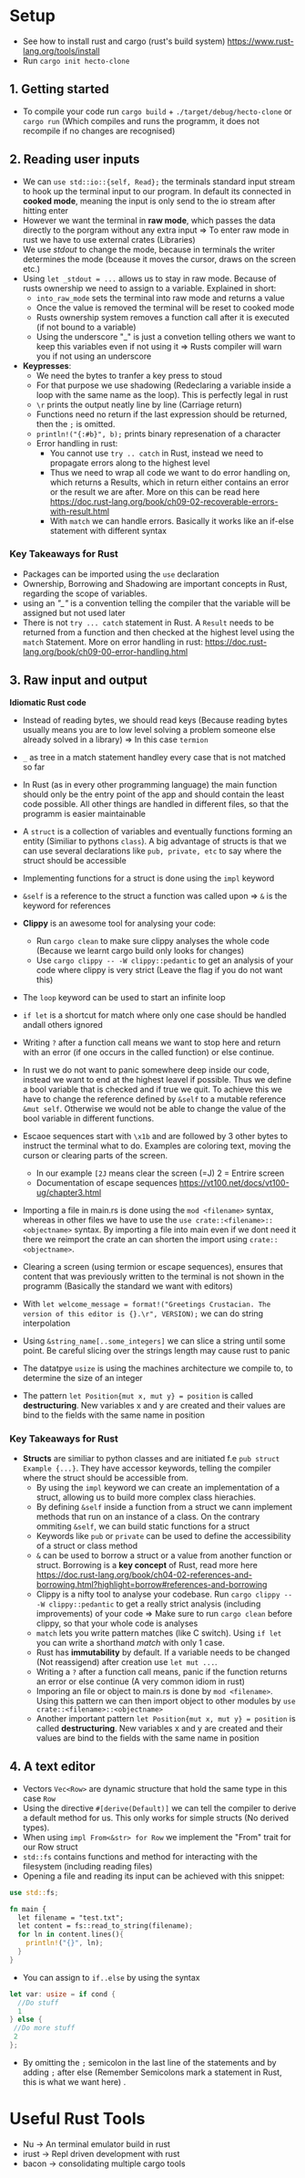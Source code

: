 # Setup 

* See how to install rust and cargo (rust's build system) https://www.rust-lang.org/tools/install
* Run `cargo init hecto-clone`

## 1. Getting started

* To compile your code run `cargo build` + `./target/debug/hecto-clone` or `cargo run` (Which compiles and runs the programm, it does not recompile if no changes are recognised)

## 2. Reading user inputs

* We can `use std::io::{self, Read};` the terminals standard input stream to hook up the terminal input to our program. In default its connected in **cooked mode**, meaning the input is only send to the io stream after hitting enter
* However we want the terminal in **raw mode**, which passes the data directly to the porgram without any extra input &Rightarrow; To enter raw mode in rust we have to use external crates (Libraries)
* We use *stdout* to change the mode, because in terminals the writer determines the mode (bceause  it moves the cursor, draws on the screen etc.) 
* Using `let _stdout = ...` allows us to stay in raw mode. Because of rusts ownership we need to assign to a variable. Explained in short:
  * `into_raw_mode` sets the terminal into raw mode and returns a value
  * Once the value is removed the terminal will be reset to cooked mode
  * Rusts ownership system removes a function call after it is executed (if not bound to a variable)
  * Using the underscore "_" is just a convetion telling others we want to keep this variables even if not using it &Rightarrow; Rusts compiler will warn you if not using an underscore
* **Keypresses**:
  * We need the bytes to tranfer a key press to stoud 
  * For that purpose we use shadowing (Redeclaring a variable inside a loop with the same name as the loop). This is perfectly legal in rust
  * `\r` prints the output neatly line by line (Carriage return)
  * Functions need no return if the last expression should be returned, then the `;` is omitted.
  * `println!("{:#b}", b);` prints binary represenation of a character
  * Error handling in rust:
    * You cannot use `try .. catch` in Rust, instead we need to propagate errors along to the highest level
    * Thus we need to wrap all code we want to do error handling on, which returns a Results, which in return either contains an error or the result we are after. More on this can be read here https://doc.rust-lang.org/book/ch09-02-recoverable-errors-with-result.html 
    * With `match` we can handle errors. Basically it works like an if-else statement with different syntax 


### Key Takeaways for Rust

* Packages can be imported using the `use` declaration 
* Ownership, Borrowing and Shadowing are important concepts in Rust, regarding the scope of variables. 
* using an *"_"* is a convention telling the compiler that the variable will be assigned but not used later
* There is not `try ... catch` statement in Rust. A `Result` needs to be returned from a function and then checked at the highest level using the `match` Statement. More on error handling in rust: https://doc.rust-lang.org/book/ch09-00-error-handling.html


## 3. Raw input and output

**Idiomatic Rust code**

* Instead of reading bytes, we should read keys (Because reading bytes usually means you are to low level solving a problem someone else already solved in a library) &Rightarrow; In this case `termion`
* `_` as tree in a match statement handley every case that is not matched so far
* In Rust (as in every other programming language) the main function should only be the entry point of the app and should contain the least code possible. All other things are handled in different files, so that the programm is easier maintainable
* A `struct` is a collection of variables and eventually functions forming an entity (Similiar to pythons `class`). A big advantage of structs is that we can use several declarations like `pub, private, etc` to say where the struct should be accessible
* Implementing functions for a struct is done using the `impl` keyword
* `&self` is a reference to the struct a function was called upon &Rightarrow; `&` is the keyword for references
* **Clippy** is an awesome tool for analysing your code: 
  * Run `cargo clean` to make sure clippy analyses the whole code (Because we learnt cargo build only looks for changes)
  * Use `cargo clippy -- -W clippy::pedantic` to get an analysis of your code where clippy is very strict (Leave the flag if you do not want this)
* The `loop` keyword can be used to start an infinite loop
* `if let` is a shortcut for match where only one case should be handled andall others ignored
* Writing `?` after a function call means we want to stop here and return with an error (if one occurs in the called function) or else continue. 
* In rust we do not want to panic somewhere deep inside our code, instead we want to end at the highest leavel if possible. Thus we define a bool variable that is checked and if true we quit. To achieve this we have to change the reference defined by `&self` to a mutable reference `&mut self`. Otherwise we would not be able to change the value of the bool variable in different functions. 
* Escaoe sequences start with `\x1b` and are followed by 3 other bytes to instruct the terminal what to do. Examples are coloring text, moving the curson or clearing parts of the screen. 
  * In our example `[2J` means clear the screen (=J) 2 = Entrire screen 
  * Documentation of escape sequences https://vt100.net/docs/vt100-ug/chapter3.html

* Importing a file in main.rs is done using the `mod <filename>` syntax, whereas in other files we have to use the `use crate::<filename>::<objectname>` syntax. By importing a file into main even if we dont need it there we reimport the crate an can shorten the import using `crate::<objectname>`.  
* Clearing a screen (using termion or escape sequences), ensures that content that was previously written to the terminal is not shown in the programm (Basically the standard we want with editors)
* With `let welcome_message = format!("Greetings Crustacian. The version of this editor is {}.\r", VERSION);` we can do string interpolation
* Using `&string_name[..some_integers]` we can slice a string until some point. Be careful slicing over the strings length may cause rust to panic
* The datatpye `usize` is using the machines architecture we compile to, to determine the size of an integer
* The pattern `let Position{mut x, mut y} = position` is called **destructuring**. New variables x and y are created and their values are bind to the fields with the same name in position  


### Key Takeaways for Rust

* **Structs** are similiar to python classes and are initiated f.e `pub struct Example {...}`. They have accessor keywords, telling the compiler where the struct should be accessible from. 
  * By using the `impl` keyword we can create an implementation of a struct, allowing us to build more complex class hierachies. 
  * By defining `&self` inside a function from a struct we cann implement methods that run on an instance of a class. On the contrary ommiting `&self`, we can build static functions for a struct
  * Keywords like `pub` or `private` can be used to define the accessibility of a struct or class method
  * `&` can be used to borrow a struct or a value from another function or struct. Borrowing is a **key concept** of Rust, read more here https://doc.rust-lang.org/book/ch04-02-references-and-borrowing.html?highlight=borrow#references-and-borrowing
  * Clippy is a nifty tool to analyse your codebase. Run  `cargo clippy -- -W clippy::pedantic` to get a really strict analysis (including improvements) of your code &Rightarrow; Make sure to run `cargo clean` before clippy, so that your whole code is analyses
  * `match` lets you write pattern matches (like C switch). Using `if let` you can write a shorthand *match* with only 1 case.
  * Rust has **immutability** by default. If a variable needs to be changed (Not reassigend) after creation use `let mut ...`. 
  * Writing a `?` after a function call means, panic if the function returns an error or else continue (A very common idiom in rust)
  * Imporing an file or object to main.rs is done by `mod <filename>`. Using this pattern we can then import object to other modules by `use crate::<filename>::<objectname>`
  * Another important pattern `let Position{mut x, mut y} = position` is called **destructuring**. New variables x and y are created and their values are bind to the fields with the same name in position  

## 4. A text editor

* Vectors `Vec<Row>` are dynamic structure that hold the same type in this case `Row`
* Using the directive `#[derive(Default)]` we can tell the compiler to derive a default method for us. This only works for simple structs (No derived types).
* When using `impl From<&str> for Row` we implement the "From" trait for our Row struct 
* `std::fs` contains functions and method for interacting with the filesystem (including reading files)
* Opening a file and reading its input can be achieved with this snippet: 

```rust
use std::fs;

fn main {
  let filename = "test.txt";
  let content = fs::read_to_string(filename);
  for ln in content.lines(){
    println!("{}", ln);
  }
}
```
* You can assign to `if..else` by using the syntax
```rust
let var: usize = if cond {
  //Do stuff
  1
} else {
 //Do more stuff
 2
};
```
* By omitting the `;` semicolon in the last line of the statements and by adding `;` after else (Remember Semicolons mark a statement in Rust, this is what we want here)
.
# Useful Rust Tools

* Nu -> An terminal emulator build in rust
* irust -> Repl driven development with rust
* bacon -> consolidating multiple cargo tools